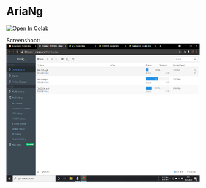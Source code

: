 # AriaNg

<a href="https://colab.research.google.com/github/javsubs91/AriaNg-for-Colab/blob/master/AriaNg%20for%20colab.ipynb" target="_parent"><img src="https://colab.research.google.com/assets/colab-badge.svg" alt="Open In Colab"/></a>

Screenshoot:
<img src="https://github.com/javsubs91/AriaNg/blob/main/Screenshot%20(349).png?raw=true" height="360px" align="left"></a>
